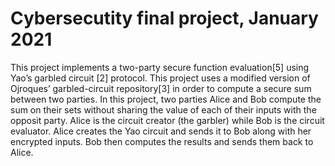 # Cybersecutity final project, January 2021
This project implements a two-party secure function evaluation[5] using Yao’s garbled circuit [2] protocol. This project uses a modified version of Ojroques’ garbled-circuit repository[3] in order to compute a secure sum between two parties.
In this project, two parties Alice and Bob compute the sum on their sets without sharing the value of each of their inputs with the opposit party. Alice is the circuit creator (the garbler) while Bob is the circuit evaluator. Alice creates the Yao circuit and sends it to Bob along with her encrypted inputs. Bob then computes the results and sends them back to Alice.
